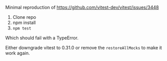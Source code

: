 Minimal reproduction of https://github.com/vitest-dev/vitest/issues/3448

1. Clone repo
2. npm install
3. `npm test`

Which should fail with a TypeError.

Either downgrade vitest to 0.31.0 or remove the `restoreAllMocks` to make it work again.
